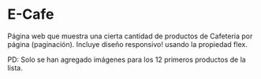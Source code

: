 # E-Cafe
Página web que muestra una cierta cantidad de productos de Cafeteria por página (paginación). 
Incluye diseño responsivo! usando la propiedad flex.

PD: Solo se han agregado imágenes para los 12 primeros productos de la lista.
